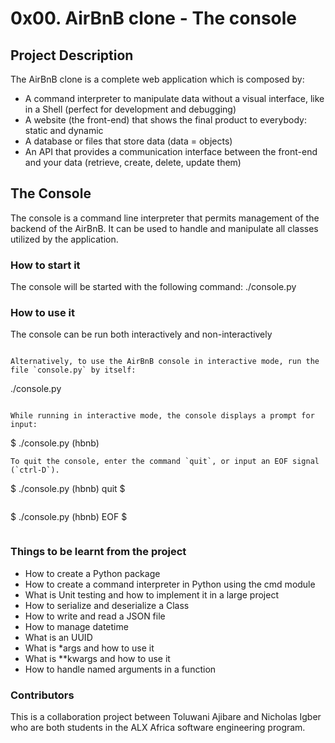 # 0x00. AirBnB clone - The console
## Project Description
The AirBnB clone is a complete web application which is composed by:
- A command interpreter to manipulate data without a visual interface, like in a Shell (perfect for development and debugging)
- A website (the front-end) that shows the final product to everybody: static and dynamic
- A database or files that store data (data = objects)
- An API that provides a communication interface between the front-end and your data (retrieve, create, delete, update them)
## The Console
The console is a command line interpreter that permits management of the backend of the AirBnB.
It can be used to handle and manipulate all classes utilized by the application.
### How to start it 
The console will be started with the following command: ./console.py
### How to use it
The console can be run both interactively and non-interactively
```

Alternatively, to use the AirBnB console in interactive mode, run the 
file `console.py` by itself:

```
 ./console.py
```

While running in interactive mode, the console displays a prompt for input:

```
$ ./console.py
(hbnb) 
```
To quit the console, enter the command `quit`, or input an EOF signal 
(`ctrl-D`).

```
$ ./console.py
(hbnb) quit
$
```

```
$ ./console.py
(hbnb) EOF
$
```
```
### Things to be learnt from the project
- How to create a Python package
- How to create a command interpreter in Python using the cmd module
- What is Unit testing and how to implement it in a large project
- How to serialize and deserialize a Class
- How to write and read a JSON file
- How to manage datetime
- What is an UUID
- What is *args and how to use it
- What is **kwargs and how to use it
- How to handle named arguments in a function
### Contributors
This is a collaboration project between Toluwani Ajibare and Nicholas Igber who are both students in the ALX Africa software engineering program.

